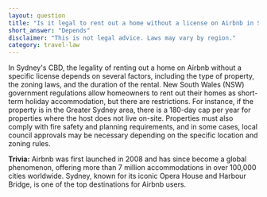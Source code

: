 ```yaml
---
layout: question
title: "Is it legal to rent out a home without a license on Airbnb in Sydney's CBD?"
short_answer: "Depends"
disclaimer: "This is not legal advice. Laws may vary by region."
category: travel-law
---
```

In Sydney's CBD, the legality of renting out a home on Airbnb without a specific license depends on several factors, including the type of property, the zoning laws, and the duration of the rental. New South Wales (NSW) government regulations allow homeowners to rent out their homes as short-term holiday accommodation, but there are restrictions. For instance, if the property is in the Greater Sydney area, there is a 180-day cap per year for properties where the host does not live on-site. Properties must also comply with fire safety and planning requirements, and in some cases, local council approvals may be necessary depending on the specific location and zoning rules.

**Trivia:** Airbnb was first launched in 2008 and has since become a global phenomenon, offering more than 7 million accommodations in over 100,000 cities worldwide. Sydney, known for its iconic Opera House and Harbour Bridge, is one of the top destinations for Airbnb users.
